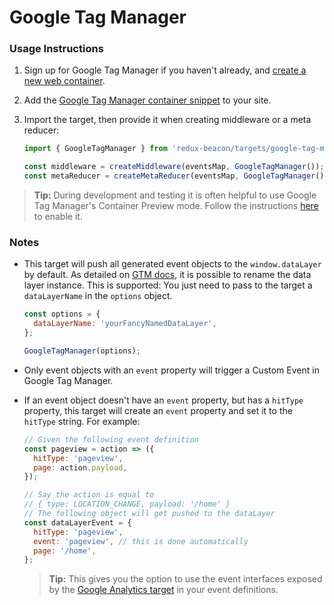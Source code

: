 # Google Tag Manager

### Usage Instructions

1. Sign up for Google Tag Manager if you haven't already, and
   [create a new web container](https://support.google.com/tagmanager/answer/6103696?hl=en).

2. Add the
   [Google Tag Manager container snippet](https://developers.google.com/tag-manager/quickstart)
   to your site.

3. Import the target, then provide it when creating middleware or a meta reducer:

    ```js
    import { GoogleTagManager } from 'redux-beacon/targets/google-tag-manager';

    const middleware = createMiddleware(eventsMap, GoogleTagManager());
    const metaReducer = createMetaReducer(eventsMap, GoogleTagManager());
    ```

> **Tip:**
> During development and testing it is often helpful to use Google Tag
> Manager's Container Preview mode. Follow the instructions
> [here](https://support.google.com/tagmanager/answer/6107056?hl=en)
> to enable it.

### Notes

* This target will push all generated event objects to the `window.dataLayer` by default.
  As detailed on [GTM docs](https://developers.google.com/tag-manager/devguide#renaming), it is possible to rename the data layer instance.
  This is supported: You just need to pass to the target a `dataLayerName` in the `options` object.

  ```js
  const options = {
    dataLayerName: 'yourFancyNamedDataLayer',
  };

  GoogleTagManager(options);
  ```

* Only event objects with an `event` property will trigger a Custom
  Event in Google Tag Manager.

* If an event object doesn't have an `event` property, but
  has a `hitType` property, this target will create an `event`
  property and set it to the `hitType` string. For example:

  ```js
  // Given the following event definition
  const pageview = action => ({
    hitType: 'pageview',
    page: action.payload,
  });

  // Say the action is equal to
  // { type: LOCATION_CHANGE, payload: '/home' }
  // The following object will get pushed to the dataLayer
  const dataLayerEvent = {
    hitType: 'pageview',
    event: 'pageview', // this is done automatically
    page: '/home',
  };
  ```
  > **Tip:** This gives you the option to use the event interfaces
  > exposed by the [Google Analytics target](./google-analytics.md) in
  > your event definitions.
